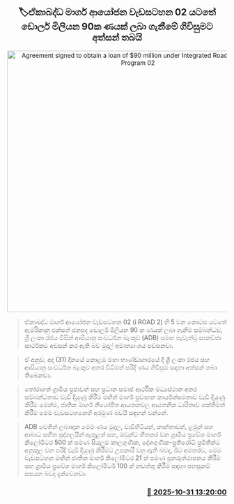 <p align='center'><b><h2 align='center' title='Agreement signed to obtain a loan of $90 million under Integrated Road Investment Program 02'>🏷ඒකාබද්ධ මාර්ග ආයෝජන වැඩසටහන 02 යටතේ ඩොලර් මිලියන 90ක ණයක් ලබා ගැනීමේ ගිවිසුමට අත්සන් තබයි</h2></b></p>
<p align='center'><img src='https://helakuru.sgp1.cdn.digitaloceanspaces.com/esana/images/lib/adb-mkn.jpg' width='600' alt='Agreement signed to obtain a loan of $90 million under Integrated Road Investment Program 02'></p>

> ඒකාබද්ධ මාර්ග ආයෝජන වැඩසටහන 02 (i ROAD 2) හි 5 වන කොටස යටතේ ඇමරිකානු එක්සත් ජනපද ඩොලර් මිලියන 90 ක ණයක් ලබා ගැනීම සම්බන්ධව, ශ්‍රී ලංකා රජය විසින් ආසියානු සංවර්ධන බැංකුව (ADB) සමඟ පැවැත්වූ සාකච්ඡා සාර්ථකව අවසන් කර ඇති බව මුදල් අමාත්‍යාංශය පවසනවා.

> ඒ අනුව, අද (31) දිනයේ කොළඹ මහා භාණ්ඩාගාරයේ දී ශ්‍රී ලංකා රජය සහ ආසියානු සංවර්ධන බැංකුව අතර විධිමත් පරිදි ණය ගිවිසුම සඳහා අත්සන් තබා තිබෙනවා.

> තෝරාගත් ග්‍රාමීය ප්‍රජාවන් සහ ප්‍රධාන සමාජ ආර්ථික මධ්‍යස්ථාන අතර සම්බන්ධතාව වැඩි දියුණු කිරීම මඟින් මාර්ග ප්‍රවාහන කාර්යක්ෂමතාව වැඩි දියුණු කිරීම මෙන්ම, ජාතික මාර්ග නියෝජිත ආයතනවල ආයතනික ධාරිතාව ශක්තිමත් කිරීම මෙම වැඩසටහනෙහි අරමුණ බවයි සඳහන් වන්නේ.

> ADB වෙතින් ලබාාදන මෙම ණය මුදල, වැඩිහිටියන්, කාන්තාවන්, ළමුන් සහ ආබාධ සහිත පුද්ගලයින් ඇතුළත් සහ, ඔවුන්ට හිතකර වන ග්‍රාමීය ප්‍රවේශ මාර්ග කිලෝමීටර 500 ක් පමණ සියලුම කාලගුණික, දේශගුණික-ප්‍රතිරෝධී ප්‍රමිතීන්ට අනුකූල වන පරිදි වැඩි දියුණු කිරීමට උපකාරී වනු ඇති බවද, ඊට අමතරව, මෙම වැඩසටහන මඟින් ජාතික මාර්ග කිලෝමීටර 21 ක් පමණ පුනරුත්ථාපනය කිරීම සහ ග්‍රාමීය ප්‍රවේශ මාර්ග කිලෝමීටර් 100 ක් නඩත්තු කිරීම සඳහා පහසුකම් සපයන බවද දැක්වෙනවා.



<h3 align='right'><a href='https://www.helakuru.lk/esana/p/114972/'>📅 2025-10-31 13:20:00</a></h3>
